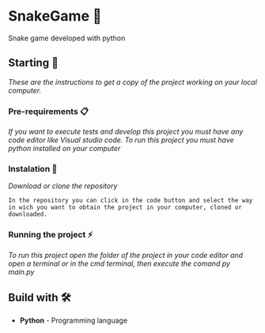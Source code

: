 # SnakeGame 🐍
Snake game developed with python

## Starting 🚀

_These are the instructions to get a copy of the project working on your local computer._


### Pre-requirements 📋

_If you want to execute tests and develop this project you must have any code editor like Visual studio code._
_To run this project you must have python installed on your computer_

### Instalation 🔧


_Download or clone the repository_


```
In the repository you can click in the code button and select the way in wich you want to obtain the project in your computer, cloned or downloaded.
```

### Running the project ⚡
_To run this project open the folder of the project in your code editor and open a terminal or in the cmd terminal, then execute the comand *py main.py*_
## Build with 🛠️

* **Python** - Programming language

